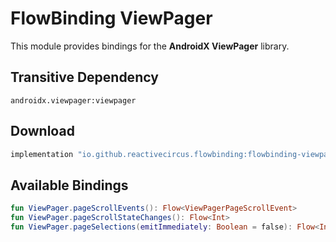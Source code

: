 # FlowBinding ViewPager

This module provides bindings for the **AndroidX ViewPager** library.

## Transitive Dependency

`androidx.viewpager:viewpager`

## Download

```groovy
implementation "io.github.reactivecircus.flowbinding:flowbinding-viewpager:${flowbinding_version}"
```

## Available Bindings

```kotlin
fun ViewPager.pageScrollEvents(): Flow<ViewPagerPageScrollEvent>
fun ViewPager.pageScrollStateChanges(): Flow<Int>
fun ViewPager.pageSelections(emitImmediately: Boolean = false): Flow<Int>
```
